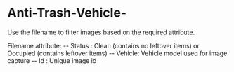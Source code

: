 # Anti-Trash-Vehicle-
Use the filename to filter images based on the required attribute.

Filename attribute:
-- Status : Clean (contains no leftover items) or Occupied (contains leftover items)
-- Vehicle: Vehicle model used for image capture
-- Id     : Unique image id
